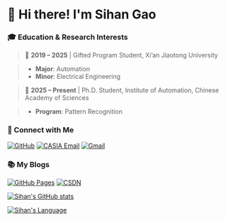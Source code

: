 # 👋 Hi there! I'm Sihan Gao  

### 🎓 Education & Research Interests   

> 📌 **2019 – 2025** | Gifted Program Student, Xi’an Jiaotong University  

>    -  **Major**: Automation   
>    -  **Minor**: Electrical Engineering   

> 📌 **2025 – Present** | Ph.D. Student, Institute of Automation, Chinese Academy of Sciences  

>    -  **Program**: Pattern Recognition    

### 🌟 Connect with Me   
[![GitHub](https://img.shields.io/badge/GitHub-000000?style=flat-square&logo=github&logoColor=white)](https://github.com/Sihan0229) [![CASIA Email](https://img.shields.io/badge/CASIA%20Email-0057B7?style=flat-square&logo=gmail&logoColor=white)](mailto:gaosihan2025@ia.ac.cn)   [![Gmail](https://img.shields.io/badge/Gmail-006400?style=flat-square&logo=gmail&logoColor=white)](mailto:sihangao2004@gmail.com)   

### 📚 My Blogs   
[![GitHub Pages](https://img.shields.io/badge/GitHub%20Blog-24292F?style=flat-square&logo=github&logoColor=white)](https://sihan0229.github.io/)  [![CSDN](https://img.shields.io/badge/CSDN-BF0A30?style=flat-square&logo=csdn&logoColor=white)](https://blog.csdn.net/GabrielleGao?spm=1010.2135.3001.5343) 

[![Sihan's GitHub stats](https://github-readme-stats-git-masterrstaa-rickstaa.vercel.app/api?username=Sihan0229&show_icons=true&include_all_commits=true&locale=en&hide_border=true&border_radius=25%&theme=default&hide=contribs&title_color=006400&text_color=006400&icon_color=006400)](https://github.com/anuraghazra/github-readme-stats#gh-light-mode-only)

[![Sihan's Language](https://github-readme-stats-be24.vercel.app/api/top-langs/?username=Sihan0229&langs_count=10&theme=default&count_private=true&hide_border=true&layout=compact&count_weight=0.5&title_color=006400&text_color=006400&icon_color=006400)](https://github.com/anuraghazra/github-readme-stats) 
